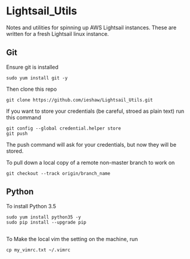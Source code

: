 # Lightsail_Utils
Notes and utilities for spinning up AWS Lightsail instances. 
These are written for a fresh Lightsail linux instance.

## Git

Ensure git is installed

```
sudo yum install git -y
```

Then clone this repo

```
git clone https://github.com/ieshaw/Lightsail_Utils.git
```

If you want to store your credentials (be careful, stroed as plain text) run this command

```
git config --global credential.helper store
git push 
```

The push command will ask for your credentials, but now they will be stored.

To pull down a local copy of a remote non-master branch to work on

```
git checkout --track origin/branch_name
```

## Python

To install Python 3.5

```
sudo yum install python35 -y
sudo pip install --upgrade pip
``` 

##

To Make the local vim the setting on the machine, run

```
cp my_vimrc.txt ~/.vimrc
```
